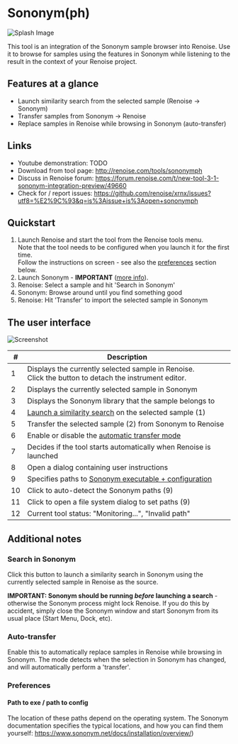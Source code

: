 # Sononym(ph)

![Splash Image](docs/splash-large.png)

This tool is an integration of the Sononym sample browser into Renoise. Use it to browse for samples using the features in Sononym while listening to the result in the context of your Renoise project.

## Features at a glance

* Launch similarity search from the selected sample (Renoise → Sononym)
* Transfer samples from Sononym → Renoise 
* Replace samples in Renoise while browsing in Sononym (auto-transfer)

## Links

* Youtube demonstration: TODO
* Download from tool page: http://renoise.com/tools/sononymph  
* Discuss in Renoise forum: https://forum.renoise.com/t/new-tool-3-1-sononym-integration-preview/49660 
* Check for / report issues: https://github.com/renoise/xrnx/issues?utf8=%E2%9C%93&q=is%3Aissue+is%3Aopen+sononymph

## Quickstart

1. Launch Renoise and start the tool from the Renoise tools menu.  
Note that the tool needs to be configured when you launch it for the first time.  
Follow the instructions on screen - see also the [preferences](#preferences) section below.
2. Launch Sononym - **IMPORTANT** ([more info](#search-in-sononym)).
3. Renoise: Select a sample and hit 'Search in Sononym' 
4. Sononym: Browse around until you find something good 
5. Renoise: Hit 'Transfer' to import the selected sample in Sononym


## The user interface

![Screenshot](docs/screenshot.png)  

_#_ |Description
----|----------------
1   | Displays the currently selected sample in Renoise.<br>Click the button to detach the instrument editor. 
2   | Displays the currently selected sample in Sononym
3   | Displays the Sononym library that the sample belongs to 
4   | [Launch a similarity search](#search-in-sononym) on the selected sample (1)
5   | Transfer the selected sample (2) from Sononym to Renoise 
6   | Enable or disable the [automatic transfer mode](#auto-transfer)
7   | Decides if the tool starts automatically when Renoise is launched
8   | Open a dialog containing user instructions 
9   | Specifies paths to [Sononym executable + configuration](#preferences)
10  | Click to auto-detect the Sononym paths (9)
11  | Click to open a file system dialog to set paths (9)
12  | Current tool status: "Monitoring...", "Invalid path"

## Additional notes

### Search in Sononym 
Click this button to launch a similarity search in Sononym using the currently selected sample in Renoise as the source.

**IMPORTANT: Sononym should be running _before_ launching a search** - 
otherwise the Sononym process might lock Renoise. If you do this by 
accident, simply close the Sononym window and start Sononym 
from its usual place (Start Menu, Dock, etc).

### Auto-transfer
Enable this to automatically replace samples in Renoise while browsing in Sononym. The mode detects when the selection in Sononym has changed, and will automatically perform a 'transfer'. 

### Preferences

#### Path to exe / path to config
The location of these paths depend on the operating system. The Sononym documentation specifies the typical locations, and how you can find them yourself: https://www.sononym.net/docs/installation/overview/)

